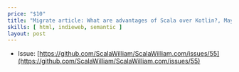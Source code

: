 ```yaml
---
price: "$10"
title: "Migrate article: What are advantages of Scala over Kotlin?, May 2017"
skills: [ html, indieweb, semantic ]
layout: post
---
```


- Issue: [https://github.com/ScalaWilliam/ScalaWilliam.com/issues/55](https://github.com/ScalaWilliam/ScalaWilliam.com/issues/55)
